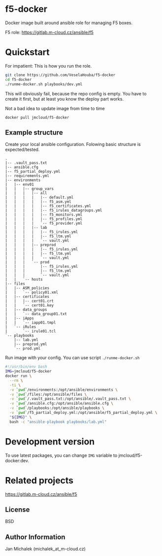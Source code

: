 f5-docker
=========
Docker image built around ansible role for managing F5 boxes.

F5 role: https://gitlab.m-cloud.cz/ansible/f5

# Quickstart

For impatient: This is how you run the role.

```BASH
git clone https://github.com/VeselaHouba/f5-docker
cd f5-docker
./runme-docker.sh playbooks/dev.yml
```

This will obviously fail, because the repo config is empty. You have to create it first, but at least you know the deploy part works.

Not a bad idea to update image from time to time
```
docker pull jmcloud/f5-docker
```

## Example structure
Create your local ansible configuration. Folowing basic structure is expected/tested.


```
.
|-- .vault_pass.txt
|-- ansible.cfg
|-- f5_partial_deploy.yml
|-- requirements.yml
|-- environments
|   |-- env01
|   |   |-- group_vars
|   |   |   |-- all
|   |   |   |   |-- default.yml
|   |   |   |   |-- f5_asm.yml
|   |   |   |   |-- f5_certificates.yml
|   |   |   |   |-- f5_irules_datagroups.yml
|   |   |   |   |-- f5_monitors.yml
|   |   |   |   |-- f5_profiles.yml
|   |   |   |   `-- f5_provider.yml
|   |   |   |-- lab
|   |   |   |   |-- f5_irules.yml
|   |   |   |   |-- f5_ltm.yml
|   |   |   |   `-- vault.yml
|   |   |   |-- preprod
|   |   |   |   |-- f5_irules.yml
|   |   |   |   |-- f5_ltm.yml
|   |   |   |   `-- vault.yml
|   |   |   `-- prod
|   |   |       |-- f5_irules.yml
|   |   |       |-- f5_ltm.yml
|   |   |       `-- vault.yml
|   |   `-- hosts
|-- files
|   |-- ASM_policies
|   |   `-- policy01.xml
|   |-- certificates
|   |   |-- cert01.crt
|   |   `-- cert01.key
|   |-- data_groups
|   |   `-- data_group01.txt
|   |-- iApps
|   |   `-- iapp01.tmpl
|   `-- iRules
|       `-- irule01.tcl
`-- playbooks
    |-- lab.yml
    |-- preprod.yml
    `-- prod.yml
```

Run image with your config. You can use script `./runme-docker.sh`

```BASH
#!/usr/bin/env bash
IMG=jmcloud/f5-docker
docker run \
  --rm \
  -ti \
  -v `pwd`/environments:/opt/ansible/environments \
  -v `pwd`/files:/opt/ansible/files \
  -v `pwd`/.vault_pass.txt:/opt/ansible/.vault_pass.txt \
  -v `pwd`/ansible.cfg:/opt/ansible/ansible.cfg \
  -v `pwd`/playbooks:/opt/ansible/playbooks \
  -v `pwd`/f5_partial_deploy.yml:/opt/ansible/f5_partial_deploy.yml \
  "${IMG}" \
  bash -c "ansible-playbook playbooks/lab.yml"
```

# Development version
To use latest packages, you can change `IMG` variable to jmcloud/f5-docker:dev.

# Related projects
https://gitlab.m-cloud.cz/ansible/f5

License
-------

BSD

Author Information
------------------
Jan Michalek (michalek_at_m-cloud.cz)
